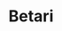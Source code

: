 ---
title: "Betari"
title_bn: "বেতারী নদী"
description: "Betari river starts from the Kushiyara river and first stream ends at the Chatal bil, second stream ends at the Noluya bil & Masuya bil, third stream ends at the Kushiyara river, again fourth stream ends at the Kushiyara river."
---